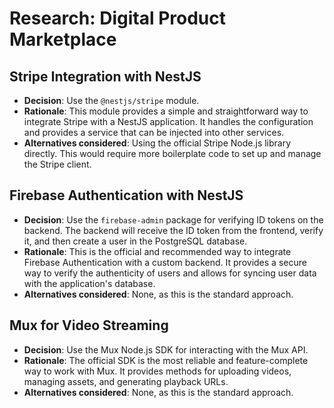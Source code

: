 # Research: Digital Product Marketplace

## Stripe Integration with NestJS

- **Decision**: Use the `@nestjs/stripe` module.
- **Rationale**: This module provides a simple and straightforward way to integrate Stripe with a NestJS application. It handles the configuration and provides a service that can be injected into other services.
- **Alternatives considered**: Using the official Stripe Node.js library directly. This would require more boilerplate code to set up and manage the Stripe client.

## Firebase Authentication with NestJS

- **Decision**: Use the `firebase-admin` package for verifying ID tokens on the backend. The backend will receive the ID token from the frontend, verify it, and then create a user in the PostgreSQL database.
- **Rationale**: This is the official and recommended way to integrate Firebase Authentication with a custom backend. It provides a secure way to verify the authenticity of users and allows for syncing user data with the application's database.
- **Alternatives considered**: None, as this is the standard approach.

## Mux for Video Streaming

- **Decision**: Use the Mux Node.js SDK for interacting with the Mux API.
- **Rationale**: The official SDK is the most reliable and feature-complete way to work with Mux. It provides methods for uploading videos, managing assets, and generating playback URLs.
- **Alternatives considered**: None, as this is the standard approach.
